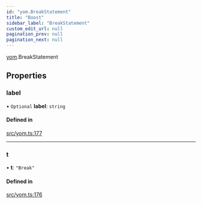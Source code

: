 ```yaml
---
id: "yom.BreakStatement"
title: "Boost"
sidebar_label: "BreakStatement"
custom_edit_url: null
pagination_prev: null
pagination_next: null
---
```


[yom](../namespaces/yom.md).BreakStatement

## Properties

### label

• `Optional` **label**: `string`

#### Defined in

[src/yom.ts:177](https://github.com/yolmio/boost/blob/5cada48/src/yom.ts#L177)

___

### t

• **t**: ``"Break"``

#### Defined in

[src/yom.ts:176](https://github.com/yolmio/boost/blob/5cada48/src/yom.ts#L176)
